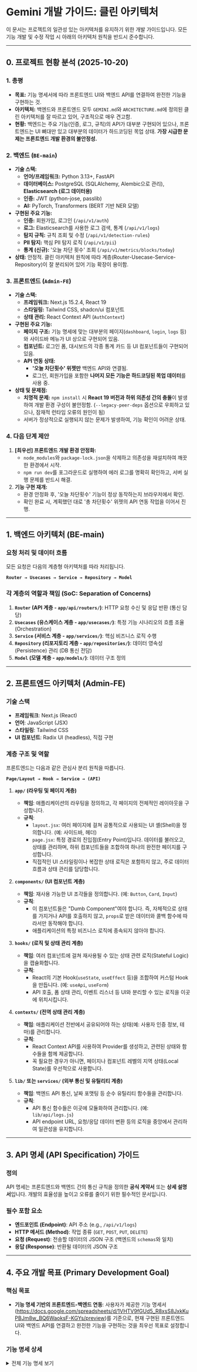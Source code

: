 # Gemini 개발 가이드: 클린 아키텍처

이 문서는 프로젝트의 일관성 있는 아키텍처를 유지하기 위한 개발 가이드입니다. 모든 기능 개발 및 수정 작업 시 아래의 아키텍처 원칙을 반드시 준수합니다.

---

## 0. 프로젝트 현황 분석 (2025-10-20)

### 1. 총평

- **목표:** 기능 명세서에 따라 프론트엔드 UI와 백엔드 API를 연결하여 완전한 기능을 구현하는 것.
- **아키텍처:** 백엔드와 프론트엔드 모두 `GEMINI.md`와 `ARCHITECTURE.md`에 정의된 클린 아키텍처를 잘 따르고 있어, 구조적으로 매우 견고함.
- **현황:** 백엔드는 주요 기능(인증, 로그, 규칙)의 API가 대부분 구현되어 있으나, 프론트엔드는 UI 뼈대만 있고 대부분의 데이터가 하드코딩된 목업 상태. **가장 시급한 문제는 프론트엔드 개발 환경의 불안정성.**

### 2. 백엔드 (`BE-main`)

- **기술 스택:**
    - **언어/프레임워크:** Python 3.13+, FastAPI
    - **데이터베이스:** PostgreSQL (SQLAlchemy, Alembic으로 관리), **Elasticsearch (로그 데이터용)**
    - **인증:** JWT (python-jose, passlib)
    - **AI:** PyTorch, Transformers (BERT 기반 NER 모델)
- **구현된 주요 기능:**
    - **인증:** 회원가입, 로그인 (`/api/v1/auth`)
    - **로그:** Elasticsearch를 사용한 로그 검색, 통계 (`/api/v1/logs`)
    - **탐지 규칙:** 규칙 조회 및 수정 (`/api/v1/detection-rules`)
    - **PII 탐지:** 핵심 PII 탐지 로직 (`/api/v1/pii`)
    - **통계 (신규):** '오늘 차단 횟수' 조회 (`/api/v1/metrics/blocks/today`)
- **상태:** 안정적. 클린 아키텍처 원칙에 따라 계층(Router-Usecase-Service-Repository)이 잘 분리되어 있어 기능 확장이 용이함.

### 3. 프론트엔드 (`Admin-FE`)

- **기술 스택:**
    - **프레임워크:** Next.js 15.2.4, React 19
    - **스타일링:** Tailwind CSS, shadcn/ui 컴포넌트
    - **상태 관리:** React Context API (`AuthContext`)
- **구현된 주요 기능:**
    - **페이지 구조:** 기능 명세에 맞는 대부분의 페이지(`dashboard`, `login`, `logs` 등)와 사이드바 메뉴가 UI 상으로 구현되어 있음.
    - **컴포넌트:** 로그인 폼, 대시보드의 각종 통계 카드 등 UI 컴포넌트들이 구현되어 있음.
    - **API 연동 상태:**
        - **'오늘 차단횟수' 위젯만** 백엔드 API와 연결됨.
        - 로그인, 회원가입을 포함한 **나머지 모든 기능은 하드코딩된 목업 데이터**를 사용 중.
- **상태 및 문제점:**
    - **치명적 문제:** `npm install` 시 **React 19 버전과 하위 의존성 간의 충돌**이 발생하여 개발 환경 구성이 불안정함. (`--legacy-peer-deps` 옵션으로 우회하고 있으나, 잠재적 런타임 오류의 원인이 됨)
    - 서버가 정상적으로 실행되지 않는 문제가 발생하여, 기능 확인이 어려운 상태.

### 4. 다음 단계 제안

1.  **[최우선] 프론트엔드 개발 환경 안정화:**
    - `node_modules`와 `package-lock.json`을 삭제하고 의존성을 재설치하여 깨끗한 환경에서 시작.
    - `npm run dev`를 포그라운드로 실행하여 에러 로그를 명확히 확인하고, 서버 실행 문제를 반드시 해결.
2.  **기능 구현 재개:**
    - 환경 안정화 후, '오늘 차단횟수' 기능이 정상 동작하는지 브라우저에서 확인.
    - 확인 완료 시, 계획했던 대로 '총 차단횟수' 위젯의 API 연동 작업을 이어서 진행.

---

## 1. 백엔드 아키텍처 (BE-main)

### 요청 처리 및 데이터 흐름

모든 요청은 다음의 계층형 아키텍처를 따라 처리됩니다.

**`Router → Usecases → Service → Repository → Model`**

### 각 계층의 역할과 책임 (SoC: Separation of Concerns)

1.  **`Router` (API 계층 - `app/api/routers/`)**: HTTP 요청 수신 및 응답 반환 (통신 담당)
2.  **`Usecases` (유스케이스 계층 - `app/usecases/`)**: 특정 기능 시나리오의 흐름 조율 (Orchestration)
3.  **`Service` (서비스 계층 - `app/services/`)**: 핵심 비즈니스 로직 수행
4.  **`Repository` (리포지토리 계층 - `app/repositories/`)**: 데이터 영속성(Persistence) 관리 (DB 통신 전담)
5.  **`Model` (모델 계층 - `app/models/`)**: 데이터 구조 정의

---

## 2. 프론트엔드 아키텍처 (Admin-FE)

### 기술 스택
- **프레임워크**: Next.js (React)
- **언어**: JavaScript (JSX)
- **스타일링**: Tailwind CSS
- **UI 컴포넌트**: Radix UI (headless), 직접 구현

### 계층 구조 및 역할

프론트엔드는 다음과 같은 관심사 분리 원칙을 따릅니다.

**`Page/Layout → Hook → Service → (API)`**

1.  **`app/` (라우팅 및 페이지 계층)**
    *   **책임**: 애플리케이션의 라우팅을 정의하고, 각 페이지의 전체적인 레이아웃을 구성합니다.
    *   **규칙**:
        *   `layout.jsx`: 여러 페이지에 걸쳐 공통적으로 사용되는 UI 셸(Shell)을 정의합니다. (예: 사이드바, 헤더)
        *   `page.jsx`: 특정 경로의 진입점(Entry Point)입니다. 데이터를 불러오고, 상태를 관리하며, 하위 컴포넌트들을 조합하여 하나의 완전한 페이지를 구성합니다.
        *   직접적인 UI 스타일링이나 복잡한 상태 로직은 포함하지 않고, 주로 데이터 흐름과 상태 관리를 담당합니다.

2.  **`components/` (UI 컴포넌트 계층)**
    *   **책임**: 재사용 가능한 UI 조각들을 정의합니다. (예: `Button`, `Card`, `Input`)
    *   **규칙**:
        *   이 컴포넌트들은 "Dumb Component"여야 합니다. 즉, 자체적으로 상태를 가지거나 API를 호출하지 않고, `props`로 받은 데이터와 콜백 함수에 따라서만 동작해야 합니다.
        *   애플리케이션의 특정 비즈니스 로직에 종속되지 않아야 합니다.

3.  **`hooks/` (로직 및 상태 관리 계층)**
    *   **책임**: 여러 컴포넌트에 걸쳐 재사용될 수 있는 상태 관련 로직(Stateful Logic)을 캡슐화합니다.
    *   **규칙**:
        *   React의 기본 Hook(`useState`, `useEffect` 등)을 조합하여 커스텀 Hook을 만듭니다. (예: `useApi`, `useForm`)
        *   API 호출, 폼 상태 관리, 이벤트 리스너 등 UI와 분리할 수 있는 로직을 이곳에 위치시킵니다.

4.  **`contexts/` (전역 상태 관리 계층)**
    *   **책임**: 애플리케이션 전반에서 공유되어야 하는 상태(예: 사용자 인증 정보, 테마)를 관리합니다.
    *   **규칙**:
        *   React Context API를 사용하여 Provider를 생성하고, 관련된 상태와 함수들을 함께 제공합니다.
        *   꼭 필요한 경우가 아니면, 페이지나 컴포넌트 레벨의 지역 상태(Local State)를 우선적으로 사용합니다.

5.  **`lib/` 또는 `services/` (외부 통신 및 유틸리티 계층)**
    *   **책임**: 백엔드 API 통신, 날짜 포맷팅 등 순수 유틸리티 함수들을 관리합니다.
    *   **규칙**:
        *   API 통신 함수들은 이곳에 모듈화하여 관리합니다. (예: `lib/api/logs.js`)
        *   API endpoint URL, 요청/응답 데이터 변환 등의 로직을 중앙에서 관리하여 일관성을 유지합니다.

---

## 3. API 명세 (API Specification) 가이드

### 정의
API 명세는 프론트엔드와 백엔드 간의 통신 규칙을 정의한 **공식 계약서** 또는 **상세 설명서**입니다. 개발의 효율성을 높이고 오류를 줄이기 위한 필수적인 문서입니다.

### 필수 포함 요소
- **엔드포인트 (Endpoint)**: API 주소 (e.g., `/api/v1/logs`)
- **HTTP 메서드 (Method)**: 작업 종류 (`GET`, `POST`, `PUT`, `DELETE`)
- **요청 (Request)**: 전송할 데이터의 JSON 구조 (백엔드의 `schemas`와 일치)
- **응답 (Response)**: 반환될 데이터의 JSON 구조

---

## 4. 주요 개발 목표 (Primary Development Goal)

### 핵심 목표
- **기능 명세 기반의 프론트엔드-백엔드 연동**: 사용자가 제공한 기능 명세서(https://docs.google.com/spreadsheets/d/1VHTV9fGUd5_R8xsS8JxkKuPBJm8w_BQ6WaoksF-KGYs/preview)를 기준으로, 현재 구현된 프론트엔드 UI와 백엔드 API를 연결하고 완전한 기능을 구현하는 것을 최우선 목표로 설정합니다.

### 기능 명세 상세
<details>
<summary>전체 기능 명세 보기</summary>

ID|기능 분류|기능 이름 (Feature)|화면 ID|우선순위|일정|상태|담당자|기능 설명 (Description)|사용자 스토리 (User Story)|수용 조건 (Acceptance Criteria)|종속성 (Dependencies)|비고 (Notes)|백엔드, 프론트엔드 공유 변수 명
---|---|---|---|---|---|---|---|---|---|---|---|---|---
FE-001|회원|로그인|L-01|최상|10/9|진행중|나재학|이메일과 비밀번호를 사용하여 서비스에 로그인하는 기능|사용자는 등록된 계정으로 로그인하여 개인화된 서비스를 이용할 수 있다.|1. 등록된 이메일과 비밀번호 일치 시 로그인 성공<br>2. 로그인 성공 시 메인 페이지로 이동<br>3. 이메일 또는 비밀번호 불일치 시 "계정 정보가 올바르지 않습니다." 오류 메시지 표시<br>4. 5회 연속 로그인 실패 시 계정 임시 잠금||소셜 로그인 기능은 별도 ID로 관리|
FE-002|회원|회원가입|R-01|최상|10/9|대기||신규 사용자가 서비스에 가입하는 기능|방문자는 개인 정보를 입력하여 새 계정을 생성하고 서비스를 이용하고 싶다.|1. 모든 필수 입력값(이름, 이메일, 비밀번호)이 유효해야 가입 버튼 활성화<br>2. 이메일 형식 유효성 검사<br>3. 비밀번호는 영문, 숫자, 특수문자 포함 8자 이상<br>4. 가입 완료 후 환영 이메일 발송|이메일 발송 서버||
|대시보드|분기별 유출 횟수|||10/10|||||||||
FE-003||총 차단회수||최상|10/10|대기|박성호<br><br>이선욱|감지했던 전체 차단횟수를 카운트하여, 대시보드에 표현하는것 ( 단위는 월별, 주별, 일별 구상중 )|관리자는 대시보드를 통해 관리하는 대상 및 단체의 전체 탐지 횟수를 한눈에서 편하게 확인 할 수 있다.|1. [Given] 기간 필터(일/주/월)가 선택됨 [When] 조회 버튼 클릭 [Then] 해당 기간의 총 차단 횟수 합계를 표시한다<br>2. [Given] 실시간 스트림 수신 [When] 신규 차단 이벤트 발생 [Then] 위젯 수치를 +1 증가시키고 1초 내 재렌더링한다<br>3. [Given] 데이터 과거 1년 존재 [When] 라인차트 탭 선택 [Then] 월별 추세 그래프를 표시한다(빈월=0 처리)<br>4. [Given] 권한=관리자 [When] CSV 다운로드 클릭 [Then] 기간/합계 컬럼으로 내보낸다<br>5. 백엔드 응답 실패 시 '데이터 없음' 상태와 재시도 버튼을 표시한다|- API: GET /api/metrics/blocks?from&to&interval=day|week|month<br>- DB: block_events(partitioned by day), materialized_view: mv_block_counts<br>- Cache: Redis key=metrics:blocks:<range> (TTL 60s)<br>- AuthZ: role=admin|viewer (다운로드는 admin만)|공유 변수명<br><br>total_block_count: number → 대시보드에 표시되는 총 차단 횟수 값<br>block_counts_timeseries : Array<{ts: string, count: number}> → 기간별(일/주/월) 차단 횟수를 시계열 데이터로 저장하는 배열<br>range_from : string(ISO8601) / range_to: string(ISO8601) → 조회 구간의 시작일자와 종료일자 (ISO 형식)<br>interval : 'day'|'week'|'month' → 집계 단위(일/주/월)
FE-004||IP 별 통계||최상||대기||IP 주소별 탐지 및 차단 기록을 집계하여 이상 트래픽을 모니터링하는 기능|관리자는 특정 IP에서 반복적인 공격 시도를 확인하고 보안 정책을 강화할 수 있다.|1. [Given] 기간 및 상위 N(기본 10) 선택 [When] 조회 [Then] 탐지/차단 횟수 상위 N IP를 표/바차트로 표시한다<br>2. [Given] 특정 IP 클릭 [When] 상세 보기 [Then] 해당 IP의 최근 이벤트 50건을 모달로 노출한다<br>3. 표 컬럼은 IP, 탐지횟수, 차단횟수, 마지막 탐지시각, 위험도 등급을 포함한다<br>4. CSV/XLSX 내보내기 시 현재 필터가 그대로 반영되어야 한다|- API: GET /api/metrics/ip-top?from&to&limit<br>- DB: block_events(ip), detection_events(ip)<br>- GeoIP(optional): 외부 Geo DB로 국가/도시 태깅<br>- Rate Limit: 상세 모달 조회 10req/min/IP|공유 변수명<br><br>ip_top_list: Array<{ip: string, detect_count: number, block_count: number, last_seen: string, risk: 'LOW'|'MID'|'HIGH'}> <br>→ 특정 기간 동안 탐지/차단 횟수가 가장 많은 IP 목록과 함께 탐지/차단 건수, 마지막 탐지 시각, 위험도 등급을 담은 리스트<br>selected_ip: string|null → 사용자가 상세 조회를 위해 선택한 특정 IP (없으면 null)<br>export_format: 'csv'|'xlsx' → 로그를 내보낼 때 선택한 파일 포맷
||오늘 차단횟수||최상||대기||금일 발생한 차단 건수를 실시간으로 표시하는 기능|관리자는 오늘의 보안 위협 수준을 빠르게 파악할 수 있다.|1. 서버 시간대(KST) 기준 00:00에 카운터가 0으로 초기화된다<br>2. 신규 차단 이벤트가 들어오면 1초 이내 UI가 증가치를 반영한다<br>3. API 실패 시 마지막 성공 값과 '오프라인' 배지를 함께 표시한다|- API: GET /api/metrics/blocks/today<br>- Stream: SSE/WebSocket topic=blocks.new<br>- Time: 서버/클라이언트 타임존 동기화(KST)|공유 변수명<br><br>today_block_count: number → 금일(서버 기준 00:00 이후) 집계된 차단 횟수<br>is_realtime_connected: boolean → 실시간 스트림(WebSocket/SSE) 연결 상태
||최근 알림( 위험 감지)||중||대기||가장 최근 발생한 탐지 이벤트를 알림 형식으로 제공|관리자는 즉시 최근 발생한 보안 위협을 파악하고 대응할 수 있다.|1. 최신 10건을 시간 내림차순으로 표시하며, 미확인 상태는 강조 스타일로 구분한다<br>2. 알림 클릭 시 상세 로그 페이지로 라우팅된다(쿼리스트링으로 이벤트 ID 전달)<br>3. 알림에는 이벤트시각, 소스(IP/사용자), 라벨, 위험도, 요약문이 포함된다<br>4. 실시간 스트림 수신 시 리스트 상단에 prepend하고 총 50건까지만 보관한다|- API: GET /api/alerts/recent?limit=10<br>- Stream: WebSocket topic=alerts.new<br>- DB: alerts, detections(join)|공유 변수명<br><br>recent_alerts: Array<{id: string, ts: string, source: string, label: string, severity: 'LOW'|'MID'|'HIGH', summary: string, read: boolean}> <br>→ 최근 탐지된 알림 내역(이벤트 ID, 발생 시각, 출처 IP/사용자, 탐지 라벨, 심각도, 요약, 읽음 여부)을 담은 배열
|대시보드_라벨 통계|전체 라벨 건수(무시 단순라벨)||최상||대기||탐지된 전체 라벨 건수를 집계하여 대시보드에 표시|관리자는 특정 기간 동안 전체 라벨 탐지 건수를 확인할 수 있다.|1. 기간 필터와 연동되며, 선택한 기간의 라벨 총합을 표시한다<br>2. 라벨 미존재 시 0으로 표시하고 안내 문구를 보여준다<br>3. 다운로드 시 label,total_count 컬럼 포함 CSV 제공|- API: GET /api/metrics/labels/total?from&to<br>- DB: detection_labels(label, created_at)|공유 변수명<br><br>total_label_count: number → 특정 기간 동안 탐지된 라벨의 총 개수
||가장 많이 탐지된라벨||최상||대기||탐지된 라벨 중 빈도가 가장 높은 항목을 표시|관리자는 어떤 유형의 탐지 이벤트가 가장 빈번히 발생하는지 파악할 수 있다.|1. Top N(기본 5) 라벨과 각 건수를 막대그래프로 표시한다<br>2. 라벨 툴팁에 예시 샘플 1건의 요약문을 노출한다<br>3. 특정 라벨 클릭 시 해당 라벨 필터가 적용된 로그 페이지로 이동한다|- API: GET /api/metrics/labels-top?from&to&limit<br>- DB: detection_labels(label) with index<br>- Search: Elastic/Opensearch (라벨별 샘플 조회)|공유 변수명<br><br>label_top_list: Array<{label: string, count: number, sample_event_id: string|null}> <br>→ 특정 기간 동안 가장 많이 탐지된 라벨과 탐지 건수, 샘플 이벤트 ID(없을 경우 null)를 담은 리스트<br>label_top_limit: number → 조회할 상위 라벨 개수 (예: 5, 10 등)
|전체 로그 페이지|로그 엑셀 표<br>[ IP , 탐지 시간, 전체 프롬프트,<br>탐지된 내용 , 판정( 정탐 오탐) ]||상|10/12|대기|박성호<br><br>나재학|||||||
||상단 필터링 검색 기능||상||대기||대시보드 상단에서 로그 데이터를 조건별로 검색할 수 있는 기능|관리자는 특정 기간, IP, 라벨 기준으로 로그를 신속히 검색할 수 있다.|1. 기간, IP, 라벨, 결정(ALLOW/BLOCK) 필터를 조합 적용할 수 있다<br>2. 필터 적용/초기화 시 URL 쿼리스트링이 동기화되어 공유가 가능하다<br>3. 유효하지 않은 입력(IP 포맷 등)은 즉시 검증하여 에러 메시지를 보여준다|- Client: URL query sync (router)<br>- Server: 모든 목록 API는 동일 필터 파라미터 스키마를 수용<br>- Validation: 공용 유효성 모듈(ipv4/ipv6, date-range)|공유 변수명<br><br>filter_from: string(ISO) / filter_to: string(ISO) → 검색 구간 시작/종료 시각<br>filter_ip: string|null → 특정 IP 기준 필터 값<br>filter_label: string|null → 특정 라벨 기준 필터 값<br>filter_decision: 'ALLOW'|'BLOCK'|null → 탐지 결과 기준 필터 값 (허용/차단/전체)
||정렬 기능||상||대기||로그 데이터를 원하는 기준(시간, IP, 라벨)으로 정렬할 수 있는 기능|관리자는 탐지 로그를 원하는 기준에 따라 정렬해 효율적으로 분석할 수 있다.|1. 각 컬럼 헤더 클릭 시 오름/내림차순 전환, 다중 정렬은 Shift+클릭으로 지정한다<br>2. 정렬 상태는 URL과 로컬 스토리지에 동기화되어 새로고침에도 유지된다<br>3. 서버 응답은 정렬 필드를 화이트리스트로 검증한다|- API: 목록 엔드포인트 정렬 파라미터 지원<br>- Client: 정렬 상태 저장 로직(localStorage)|공유 변수명<br><br>sort_fields: Array<{field: string, order: 'asc'|'desc'}> <br>→ 정렬에 사용되는 기준 필드와 정렬 순서(오름/내림차순)를 담은 배열
|탐지 기능 설정<br>[ NER ]|라벨별 차단 여부||최상||대기|박성호<br><br>이선욱|탐지된 각 라벨에 대해 차단 여부를 설정할 수 있는 기능|관리자는 특정 라벨 탐지 시 자동 차단 여부를 정책에 맞게 설정할 수 있다.|1. 라벨 행의 토글 스위치로 차단 ON/OFF 전환 시 300ms 내 UI에 반영한다<br>2. 저장 실패 시 롤백하고 에러 토스트를 표시한다<br>3. 정책 변경 이력은 사용자/시각/이전→변경값을 기록한다|- API: PATCH /api/policy/labels/{label} {block: boolean}<br>- DB: policy_label_rules(label, block) + audit_trail<br>- AuthZ: role=admin|공유 변수명<br><br>label_rules: Record<string, {block: boolean}> <br>→ 라벨별 차단 정책 상태를 담은 객체 (라벨명 → 차단 여부 true/false)
||로그 여부||최상||대기||탐지 이벤트를 로그에 저장할지 여부를 설정|관리자는 로그 저장을 통해 사후 분석이 필요한 경우 데이터를 남길 수 있다.|1. 글로벌 토글 ON일 때만 탐지 이벤트가 영구 저장된다<br>2. OFF 상태에서도 실시간 탐지/차단 동작에는 영향이 없어야 한다<br>3. 상태 변경은 감사 로그에 남긴다|- API: PATCH /api/policy/logging {enabled: boolean}<br>- DB: system_settings(logging_enabled), audit_trail|공유 변수명<br><br>logging_enabled: boolean → 로그 저장 기능 활성화 여부
||가명화 여부||하||대기||탐지된 데이터 중 민감 정보를 가명화하여 저장 여부를 설정|관리자는 개인정보 보호를 위해 탐지 로그의 일부 데이터를 가명화할 수 있다.|1. ON일 때 저장/조회 모두 마스킹이 적용된다(권한 예외: auditor)<br>2. 마스킹 규칙: 이름→이*민, 전화번호→010-****-1234 등 규칙 기반<br>3. 다운로드 시에도 동일 규칙 적용(예외 권한은 원문 다운로드 가능)|- API: PATCH /api/policy/pseudonymize {enabled: boolean}<br>- Masking: 규칙 엔진(정규식/NER)<br>- AuthZ: role=auditor 예외 처리|공유 변수명<br><br>pseudonymize_enabled: boolean → 가명화 기능 활성화 여부
|탐지 기능 설정<br>[ 맥락 ]|차단할 맥락 프롬프트 입력 및 수정||최상||대기||관리자가 직접 차단할 맥락 프롬프트를 등록 및 수정하는 기능|관리자는 특정 패턴의 프롬프트가 탐지되었을 때 자동 차단되도록 정책을 설정할 수 있다.|1. 신규 등록 시 중복/공백/금지어를 검증한다<br>2. 정규식/키워드/벡터(유사도) 3가지 타입을 지원한다<br>3. 삭제/수정 시 즉시 실시간 엔진에 반영된다(무중단)<br>4. 테스트 버튼을 눌러 샘플 프롬프트에 대한 매칭 결과를 즉시 확인할 수 있다|- API: POST/PUT/DELETE /api/policy/context-prompts<br>- Engine: 실시간 필터 리로딩 훅<br>- DB: context_prompt_rules(id, type, pattern, created_by, updated_at)|공유 변수명<br><br>context_rules: Array<{id: string, type: 'regex'|'keyword'|'vector', pattern: string, enabled: boolean}> <br>→ 차단 규칙 목록 (고유 ID, 규칙 유형[정규식/키워드/벡터], 패턴, 활성화 여부 포함)<br><br>test_prompt: string → 사용자가 입력한 테스트 프롬프트 (차단 규칙 적용 여부 확인용)
||차단할 정책 파일 업로드 및 삭제 수정||최상||대기|||||||
||자연어 맥락 처리||중||대기|||||||

</details>
